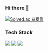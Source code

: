 ### Hi there 👋

[![Solved.ac 프로필](http://mazassumnida.wtf/api/v2/generate_badge?boj=tmdwns29)](https://solved.ac/tmdwns29)

### Tech Stack

<img src="https://img.shields.io/badge/Python-3766AB?style=flat-square&logo=Python&logoColor=white"/></a>
<img src="https://img.shields.io/badge/C-A8B9CC.svg?style=flat-square&logo=C&logoColor=white"/></a>
<img src="https://img.shields.io/badge/C++00599C.svg?style=flat-square&logo=C%2B%2B&logoColor=white"/></a>
